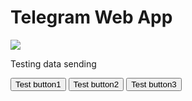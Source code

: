 <!DOCTYPE html>
<html lang="ru">
<head>
    <meta charset="UTF-8">
    <meta name="viewport"
          content="width=device-width, user-scalable=no, initial-scale=1.0, maximum-scale=1.0, minimum-scale=1.0">
    <meta http-equiv="X-UA-Compatible" content="ie=edge">
    <title>TestWebApp</title>
</head>
<body>
    <div id="main">
        <h1>Telegram Web App</h1>
        <img src="https://fuzeservers.ru/wp-content/uploads/e/6/5/e6582e3f04d623bb4823f869c9a53c5d.png">
        <p>Testing data sending</p>
        <p id="data"> </p>
        <button id="buy1">Test button1</button>
        <button id="buy2">Test button2</button>
        <button id="buy3">Test button3</button>
    </div>
    <script src="https://telegram.org/js/telegram-web-app.js"></script>
    <script>
        let tgWeb = window.Telegram.WebApp;
        let button1 = document.getElementById("buy1");
        let button2 = document.getElementById("buy2");
        let button3 = document.getElementById("buy3");
        let data = {
            id: tgWeb.initDataUnsafe.user.id,
            fName: tgWeb.initDataUnsafe.user.first_Name,
            lName: tgWeb.initDataUnsafe.user.last_Name,
        };

        button1.addEventListener('click', () => {
            tgWeb.sendData(JSON.stringify(data);
            tgWeb.close();
        });
        button2.addEventListener('click', () => {
            document.getElementById("data").innerHTML = tgWeb.initDataUnsafe.user.id;
        });

        button3.addEventListener('click', () => {
            document.getElementById("data").innerHTML = "tgWeb.initDataUnsafe.user";
        });
    </script>
</body>
</html>
